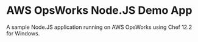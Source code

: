 # AWS OpsWorks Node.JS Demo App

A sample Node.JS application running on AWS OpsWorks using Chef 12.2
for Windows.
